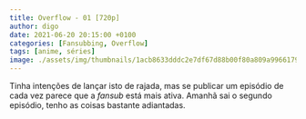 ```yaml
---
title: Overflow - 01 [720p]
author: digo
date: 2021-06-20 20:15:00 +0100
categories: [Fansubbing, Overflow]
tags: [anime, séries]
image: ./assets/img/thumbnails/1acb8633dddc2e7df67d88b00f80a809a9966179.jpeg
---
```


Tinha intenções de lançar isto de rajada, mas se publicar um episódio de cada vez parece que a *fansub* está mais ativa. Amanhã sai o segundo episódio, tenho as coisas bastante adiantadas.